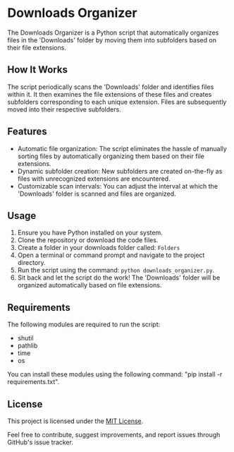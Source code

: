 # Downloads Organizer

The Downloads Organizer is a Python script that automatically organizes files in the 'Downloads' folder by moving them into subfolders based on their file extensions.

## How It Works

The script periodically scans the 'Downloads' folder and identifies files within it. It then examines the file extensions of these files and creates subfolders corresponding to each unique extension. Files are subsequently moved into their respective subfolders.

## Features

- Automatic file organization: The script eliminates the hassle of manually sorting files by automatically organizing them based on their file extensions.
- Dynamic subfolder creation: New subfolders are created on-the-fly as files with unrecognized extensions are encountered.
- Customizable scan intervals: You can adjust the interval at which the 'Downloads' folder is scanned and files are organized.

## Usage

1. Ensure you have Python installed on your system.
2. Clone the repository or download the code files.
3. Create a folder in your downloads folder called: `Folders`
4. Open a terminal or command prompt and navigate to the project directory.
5. Run the script using the command: `python downloads_organizer.py`.
6. Sit back and let the script do the work! The 'Downloads' folder will be organized automatically based on file extensions.

## Requirements

The following modules are required to run the script:

- shutil
- pathlib
- time
- os

You can install these modules using the following command: "pip install -r requirements.txt".

## License

This project is licensed under the [MIT License](LICENSE).

Feel free to contribute, suggest improvements, and report issues through GitHub's issue tracker.
